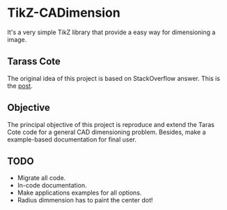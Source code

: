 TikZ-CADimension
================

It's a very simple TikZ library that provide a easy way for dimensioning a image.

## Tarass Cote
The original idea of this project is based on StackOverflow answer. This is the [post](http://tex.stackexchange.com/questions/14901/dimensioning-of-a-technical-drawing-in-tikz).

## Objective
The principal objective of this project is reproduce and extend the Taras Cote code for a general CAD dimensioning problem. Besides, make a example-based documentation for final user.

## TODO
- Migrate all code.
- In-code documentation.
- Make applications examples for all options. 
- Radius dimmension has to paint the center dot!

